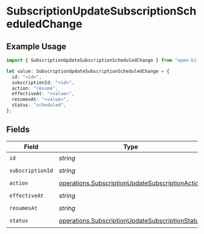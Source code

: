 # SubscriptionUpdateSubscriptionScheduledChange

## Example Usage

```typescript
import { SubscriptionUpdateSubscriptionScheduledChange } from "open-billing/models/operations";

let value: SubscriptionUpdateSubscriptionScheduledChange = {
  id: "<id>",
  subscriptionId: "<id>",
  action: "resume",
  effectiveAt: "<value>",
  resumesAt: "<value>",
  status: "scheduled",
};
```

## Fields

| Field                                                                                                              | Type                                                                                                               | Required                                                                                                           | Description                                                                                                        |
| ------------------------------------------------------------------------------------------------------------------ | ------------------------------------------------------------------------------------------------------------------ | ------------------------------------------------------------------------------------------------------------------ | ------------------------------------------------------------------------------------------------------------------ |
| `id`                                                                                                               | *string*                                                                                                           | :heavy_check_mark:                                                                                                 | N/A                                                                                                                |
| `subscriptionId`                                                                                                   | *string*                                                                                                           | :heavy_check_mark:                                                                                                 | N/A                                                                                                                |
| `action`                                                                                                           | [operations.SubscriptionUpdateSubscriptionAction](../../models/operations/subscriptionupdatesubscriptionaction.md) | :heavy_check_mark:                                                                                                 | N/A                                                                                                                |
| `effectiveAt`                                                                                                      | *string*                                                                                                           | :heavy_check_mark:                                                                                                 | N/A                                                                                                                |
| `resumesAt`                                                                                                        | *string*                                                                                                           | :heavy_check_mark:                                                                                                 | N/A                                                                                                                |
| `status`                                                                                                           | [operations.SubscriptionUpdateSubscriptionStatus](../../models/operations/subscriptionupdatesubscriptionstatus.md) | :heavy_check_mark:                                                                                                 | N/A                                                                                                                |